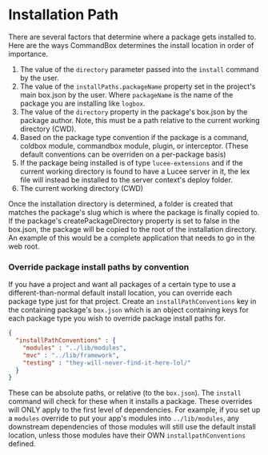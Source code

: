 # Installation Path

There are several factors that determine where a package gets installed to. Here are the ways CommandBox determines the install location in order of importance.

1. The value of the `directory` parameter passed into the `install` command by the user.
2. The value of the `installPaths.packageName` property set in the project's main box.json by the user. Where `packageName` is the name of the package you are installing like `logbox`.
3. The value of the `directory` property in the package's box.json by the package author. Note, this must be a path relative to the current working directory (CWD).
4. Based on the package type convention if the package is a command, coldbox module, commandbox module, plugin, or interceptor. (These default conventions can be overriden on a per-package basis)
5. If the package being installed is of type `lucee-extensions` and if the current working directory is found to have a Lucee server in it, the lex file will instead be installed to the server context's deploy folder.
6. The current working directory (CWD)

Once the installation directory is determined, a folder is created that matches the package's slug which is where the package is finally copied to. If the package's createPackageDirectory property is set to false in the box.json, the package will be copied to the root of the installation directory. An example of this would be a complete application that needs to go in the web root.

### Override package install paths by convention

If you have a project and want all packages of a certain type to use a different-than-normal default install location, you can override each package type just for that project.  Create an `installPathConventions` key in the containing package's `box.json` which is an object containing keys for each package type you wish to override package install paths for.

```json
{
  "installPathConventions" : {
    "modules" : "../lib/modules",
    "mvc" : "../lib/framework",
    "testing" : "they-will-never-find-it-here-lol/"
  }
}
```

These can be absolute paths, or relative (to the `box.json`).  The `install` command will check for these when it installs a package.  These overrides will ONLY apply to the first level of dependencies.  For example, if you set up a `modules` override to put your app's modules into `../lib/modules`, any downstream dependencies of those modules will still use the default install location, unless those modules have their OWN `installpathConventions` defined.
